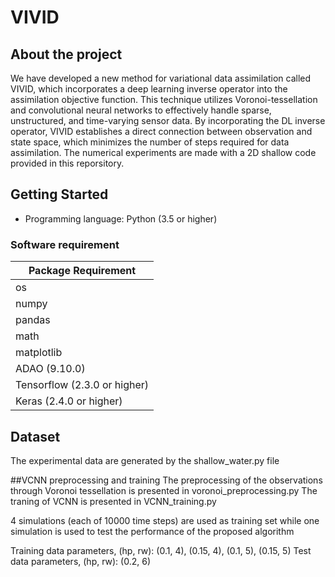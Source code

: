 # VIVID


## About the project
We have developed a new method for variational data assimilation called VIVID, which incorporates a deep learning inverse operator into the assimilation objective function. This technique utilizes Voronoi-tessellation and convolutional neural networks to effectively handle sparse, unstructured, and time-varying sensor data. By incorporating the DL inverse operator, VIVID establishes a direct connection between observation and state space, which minimizes the number of steps required for data assimilation. The numerical experiments are made with a 2D shallow code provided in this reporsitory. 

## Getting Started

*   Programming language: Python (3.5 or higher)


### Software requirement

| Package Requirement                        |
|--------------------------------------------|
| os                                         |
| numpy                                      |
| pandas                                     |
| math                                       |
| matplotlib                                 |
| ADAO (9.10.0)                              |
| Tensorflow (2.3.0 or higher)               |
| Keras (2.4.0 or higher)                    |

## Dataset 
The experimental data are generated by the shallow_water.py file

##VCNN preprocessing and training
The preprocessing of the observations through Voronoi tessellation is presented in voronoi_preprocessing.py
The traning of VCNN is presented in VCNN_training.py

4 simulations (each of 10000 time steps) are used as training set while one simulation is used to test the performance of the proposed algorithm

Training data parameters, (hp, rw): (0.1, 4), (0.15, 4), (0.1, 5), (0.15, 5)
Test data parameters, (hp, rw): (0.2, 6)
 
